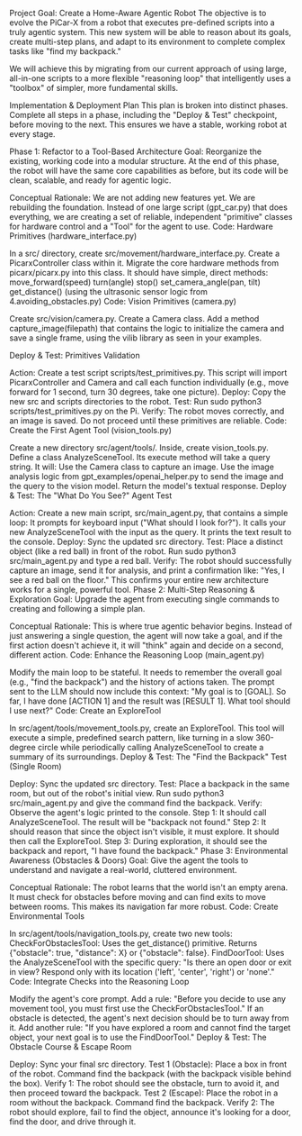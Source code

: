 Project Goal: Create a Home-Aware Agentic Robot
The objective is to evolve the PiCar-X from a robot that executes pre-defined scripts into a truly agentic system. This new system will be able to reason about its goals, create multi-step plans, and adapt to its environment to complete complex tasks like "find my backpack."

We will achieve this by migrating from our current approach of using large, all-in-one scripts to a more flexible "reasoning loop" that intelligently uses a "toolbox" of simpler, more fundamental skills.

Implementation & Deployment Plan
This plan is broken into distinct phases. Complete all steps in a phase, including the "Deploy & Test" checkpoint, before moving to the next. This ensures we have a stable, working robot at every stage.

Phase 1: Refactor to a Tool-Based Architecture
Goal: Reorganize the existing, working code into a modular structure. At the end of this phase, the robot will have the same core capabilities as before, but its code will be clean, scalable, and ready for agentic logic.

Conceptual Rationale: We are not adding new features yet. We are rebuilding the foundation. Instead of one large script (gpt_car.py) that does everything, we are creating a set of reliable, independent "primitive" classes for hardware control and a "Tool" for the agent to use.
Code: Hardware Primitives (hardware_interface.py)

In a src/ directory, create src/movement/hardware_interface.py.
Create a PicarxController class within it.
Migrate the core hardware methods from picarx/picarx.py into this class. It should have simple, direct methods:
move_forward(speed)
turn(angle)
stop()
set_camera_angle(pan, tilt)
get_distance() (using the ultrasonic sensor logic from 4.avoiding_obstacles.py)
Code: Vision Primitives (camera.py)

Create src/vision/camera.py.
Create a Camera class.
Add a method capture_image(filepath) that contains the logic to initialize the camera and save a single frame, using the vilib library as seen in your examples.

Deploy & Test: Primitives Validation

Action: Create a test script scripts/test_primitives.py. This script will import PicarxController and Camera and call each function individually (e.g., move forward for 1 second, turn 30 degrees, take one picture).
Deploy: Copy the new src and scripts directories to the robot.
Test: Run sudo python3 scripts/test_primitives.py on the Pi.
Verify: The robot moves correctly, and an image is saved. Do not proceed until these primitives are reliable.
Code: Create the First Agent Tool (vision_tools.py)

Create a new directory src/agent/tools/.
Inside, create vision_tools.py.
Define a class AnalyzeSceneTool. Its execute method will take a query string. It will:
Use the Camera class to capture an image.
Use the image analysis logic from gpt_examples/openai_helper.py to send the image and the query to the vision model.
Return the model's textual response.
Deploy & Test: The "What Do You See?" Agent Test

Action: Create a new main script, src/main_agent.py, that contains a simple loop:
It prompts for keyboard input ("What should I look for?").
It calls your new AnalyzeSceneTool with the input as the query.
It prints the text result to the console.
Deploy: Sync the updated src directory.
Test: Place a distinct object (like a red ball) in front of the robot. Run sudo python3 src/main_agent.py and type a red ball.
Verify: The robot should successfully capture an image, send it for analysis, and print a confirmation like: "Yes, I see a red ball on the floor." This confirms your entire new architecture works for a single, powerful tool.
Phase 2: Multi-Step Reasoning & Exploration
Goal: Upgrade the agent from executing single commands to creating and following a simple plan.

Conceptual Rationale: This is where true agentic behavior begins. Instead of just answering a single question, the agent will now take a goal, and if the first action doesn't achieve it, it will "think" again and decide on a second, different action.
Code: Enhance the Reasoning Loop (main_agent.py)

Modify the main loop to be stateful. It needs to remember the overall goal (e.g., "find the backpack") and the history of actions taken.
The prompt sent to the LLM should now include this context: "My goal is to [GOAL]. So far, I have done [ACTION 1] and the result was [RESULT 1]. What tool should I use next?"
Code: Create an ExploreTool

In src/agent/tools/movement_tools.py, create an ExploreTool.
This tool will execute a simple, predefined search pattern, like turning in a slow 360-degree circle while periodically calling AnalyzeSceneTool to create a summary of its surroundings.
Deploy & Test: The "Find the Backpack" Test (Single Room)

Deploy: Sync the updated src directory.
Test: Place a backpack in the same room, but out of the robot's initial view. Run sudo python3 src/main_agent.py and give the command find the backpack.
Verify: Observe the agent's logic printed to the console.
Step 1: It should call AnalyzeSceneTool. The result will be "backpack not found."
Step 2: It should reason that since the object isn't visible, it must explore. It should then call the ExploreTool.
Step 3: During exploration, it should see the backpack and report, "I have found the backpack."
Phase 3: Environmental Awareness (Obstacles & Doors)
Goal: Give the agent the tools to understand and navigate a real-world, cluttered environment.

Conceptual Rationale: The robot learns that the world isn't an empty arena. It must check for obstacles before moving and can find exits to move between rooms. This makes its navigation far more robust.
Code: Create Environmental Tools

In src/agent/tools/navigation_tools.py, create two new tools:
CheckForObstaclesTool: Uses the get_distance() primitive. Returns {"obstacle": true, "distance": X} or {"obstacle": false}.
FindDoorTool: Uses the AnalyzeSceneTool with the specific query: "Is there an open door or exit in view? Respond only with its location ('left', 'center', 'right') or 'none'."
Code: Integrate Checks into the Reasoning Loop

Modify the agent's core prompt. Add a rule: "Before you decide to use any movement tool, you must first use the CheckForObstaclesTool."
If an obstacle is detected, the agent's next decision should be to turn away from it.
Add another rule: "If you have explored a room and cannot find the target object, your next goal is to use the FindDoorTool."
Deploy & Test: The Obstacle Course & Escape Room

Deploy: Sync your final src directory.
Test 1 (Obstacle): Place a box in front of the robot. Command find the backpack (with the backpack visible behind the box).
Verify 1: The robot should see the obstacle, turn to avoid it, and then proceed toward the backpack.
Test 2 (Escape): Place the robot in a room without the backpack. Command find the backpack.
Verify 2: The robot should explore, fail to find the object, announce it's looking for a door, find the door, and drive through it.